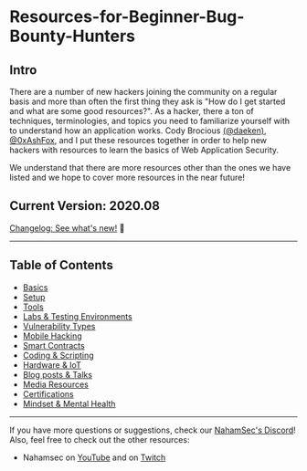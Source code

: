 # Resources-for-Beginner-Bug-Bounty-Hunters

## Intro

There are a number of new hackers joining the community on a regular basis and more than often the first thing they ask is "How do I get started and what are some good resources?". As a hacker, there a ton of techniques, terminologies, and topics you need to familiarize yourself with to understand how an application works. Cody Brocious [(@daeken)](http://twitter.com/daeken), [@0xAshFox](https://twitter.com/0xAshFox), and I put these resources together in order to help new hackers with resources to learn the basics of Web Application Security.

We understand that there are more resources other than the ones we have listed and we hope to cover more resources in the near future!<br>

## Current Version: 2020.08 

[Changelog: See what's new!](/assets/changelog.md) 📣

---
## Table of Contents

- [Basics](/assets/basics.md)
- [Setup](/assets/setup.md)
- [Tools](/assets/tools.md)
- [Labs & Testing Environments](/assets/labs.md)
- [Vulnerability Types](/assets/vulns.md)
- [Mobile Hacking](/assets/mobile.md)
- [Smart Contracts](/assets/smartcon.md)
- [Coding & Scripting](/assets/coding.md)
- [Hardware & IoT](/assets/hardware.md)
- [Blog posts & Talks](/assets/blogposts.md)
- [Media Resources](/assets/media.md)
- [Certifications](/assets/certs.md)
- [Mindset & Mental Health](/assets/health.md)

---
If you have more questions or suggestions, check our [NahamSec's Discord](https://discord.gg/9jZxjQ5)!<br>
Also, feel free to check out the other resources:
- Nahamsec on [YouTube](https://www.youtube.com/channel/UCCZDt7MuC3Hzs6IH4xODLBw) and on [Twitch](https://www.twitch.tv/nahamsec)
